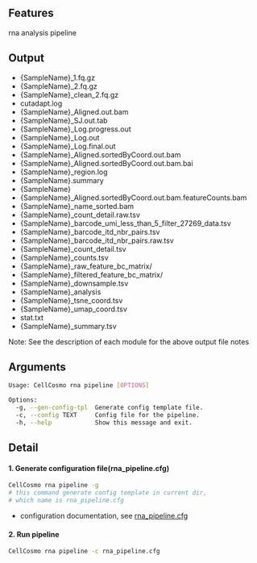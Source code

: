 ## Features
rna analysis pipeline

## Output
- {SampleName}_1.fq.gz
- {SampleName}_2.fq.gz
- {SampleName}_clean_2.fq.gz
- cutadapt.log
- {SampleName}_Aligned.out.bam
- {SampleName}_SJ.out.tab
- {SampleName}_Log.progress.out
- {SampleName}_Log.out
- {SampleName}_Log.final.out
- {SampleName}_Aligned.sortedByCoord.out.bam
- {SampleName}_Aligned.sortedByCoord.out.bam.bai
- {SampleName}_region.log
- {SampleName}.summary
- {SampleName}
- {SampleName}_Aligned.sortedByCoord.out.bam.featureCounts.bam
- {SampleName}_name_sorted.bam
- {SampleName}_count_detail.raw.tsv
- {SampleName}_barcode_umi_less_than_5_filter_27269_data.tsv
- {SampleName}_barcode_itd_nbr_pairs.tsv
- {SampleName}_barcode_itd_nbr_pairs.raw.tsv
- {SampleName}_count_detail.tsv
- {SampleName}_counts.tsv
- {SampleName}_raw_feature_bc_matrix/
- {SampleName}_filtered_feature_bc_matrix/
- {SampleName}_downsample.tsv
- {SampleName}_analysis
- {SampleName}_tsne_coord.tsv
- {SampleName}_umap_coord.tsv
- stat.txt
- {SampleName}_summary.tsv

Note: See the description of each module for the above output file notes

## Arguments
```bash
Usage: CellCosmo rna pipeline [OPTIONS]

Options:
  -g, --gen-config-tpl  Generate config template file.
  -c, --config TEXT     Config file for the pipeline.
  -h, --help            Show this message and exit.
```

## Detail

#### 1. Generate configuration file(rna_pipeline.cfg)

```bash
CellCosmo rna pipeline -g
# this command generate config template in current dir,
# which name is rna_pipeline.cfg
```

- configuration documentation, see [rna_pipeline.cfg](rna_pipeline.cfg)

#### 2. Run pipeline

```bash
CellCosmo rna pipeline -c rna_pipeline.cfg
```
